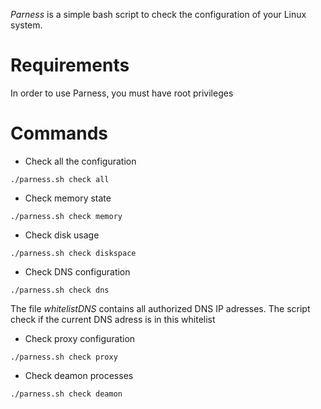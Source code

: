 *Parness* is a simple bash script to check the configuration of your Linux system.

# Requirements 

In order to use Parness, you must have root privileges

# Commands 

* Check all the configuration

``./parness.sh check all ``

* Check memory state

``./parness.sh check memory ``

* Check disk usage

``./parness.sh check diskspace ``

* Check DNS configuration

``./parness.sh check dns ``

The file *whitelistDNS* contains all authorized DNS IP adresses.
The script check if the current DNS adress is in this whitelist 

* Check proxy configuration

`` ./parness.sh check proxy ``

* Check deamon processes

``./parness.sh check deamon ``

